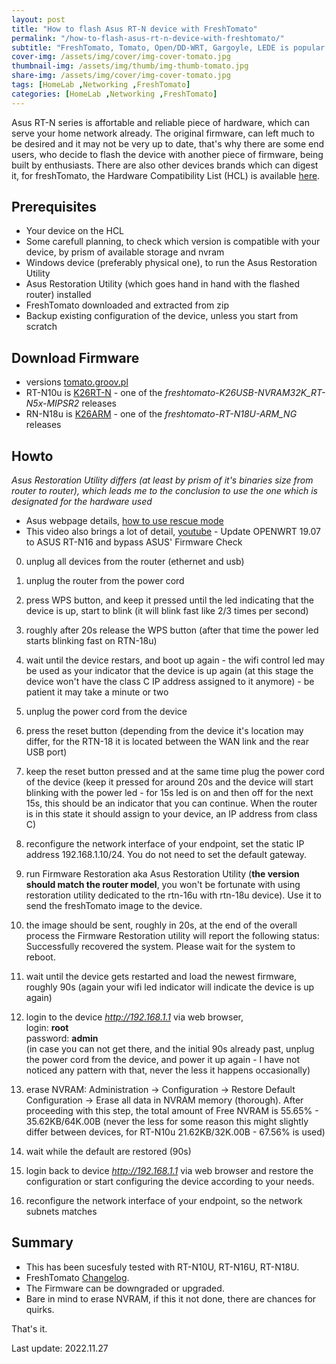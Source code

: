 ```yaml
---
layout: post
title: "How to flash Asus RT-N device with FreshTomato"
permalink: "/how-to-flash-asus-rt-n-device-with-freshtomato/"
subtitle: "FreshTomato, Tomato, Open/DD-WRT, Gargoyle, LEDE is popular alternative for SOHO"
cover-img: /assets/img/cover/img-cover-tomato.jpg
thumbnail-img: /assets/img/thumb/img-thumb-tomato.jpg
share-img: /assets/img/cover/img-cover-tomato.jpg
tags: [HomeLab ,Networking ,FreshTomato]
categories: [HomeLab ,Networking ,FreshTomato]
---
```

Asus RT-N series is affortable and reliable piece of hardware, which can serve your home network already. The original firmware, can left much to be desired and it may not be very up to date, that's why there are some end users, who decide to flash the device with another piece of firmware, being built by enthusiasts. There are also other devices brands which can digest it, for freshTomato, the Hardware Compatibility List (HCL) is available [here](https://wiki.freshtomato.org/doku.php/hardware_compatibility).

## Prerequisites

+ Your device on the HCL
+ Some carefull planning, to check which version is compatible with your device, by prism of available storage and nvram
+ Windows device (preferably physical one), to run the Asus Restoration Utility
+ Asus Restoration Utility (which goes hand in hand with the flashed router) installed
+ FreshTomato downloaded and extracted from zip
+ Backup existing configuration of the device, unless you start from scratch

## Download Firmware

+ versions [tomato.groov.pl](https://tomato.groov.pl/?page_id=69)
+ RT-N10u is [K26RT-N](https://freshtomato.org/downloads/freshtomato-mips/2022/2022.6/K26RT-N/Asus%20RT-Nxx%20%26%20CO/) - one of the *freshtomato-K26USB-NVRAM32K_RT-N5x-MIPSR2* releases
+ RN-N18u is [K26ARM](https://freshtomato.org/downloads/freshtomato-arm/2022/2022.6/K26ARM/) - one of the *freshtomato-RT-N18U-ARM_NG* releases

## Howto

*Asus Restoration Utility differs (at least by prism of it's binaries size from router to router), which leads me to the conclusion to use the one which is designated for the hardware used*

+ Asus webpage details, [how to use rescue mode](https://www.asus.com/en/support/FAQ/1000814/)
+ This video also brings a lot of detail, [youtube](https://www.youtube.com/watch?v=_b039vim0Jk) - Update OPENWRT 19.07 to ASUS RT-N16 and bypass ASUS' Firmware Check

0. unplug all devices from the router (ethernet and usb)
1. unplug the router from the power cord
2. press WPS button, and keep it pressed until the led indicating that the device is up, start to blink (it will blink fast like 2/3 times per second)
3. roughly after 20s release the WPS button (after that time the power led starts blinking fast on RTN-18u)
4. wait until the device restars, and boot up again - the wifi control led may be used as your indicator that the device is up again (at this stage the device won't have the class C IP address assigned to it anymore) - be patient it may take a minute or two
5. unplug the power cord from the device
6. press the reset button (depending from the device it's location may differ, for the RTN-18 it is located between the WAN link and the rear USB port)
7. keep the reset button pressed and at the same time plug the power cord of the device (keep it pressed for around 20s and the device will start blinking with the power led - for 15s led is on and then off for the next 15s, this should be an indicator that you can continue. When the router is in this state it should assign to your device, an IP address from class C)
8. reconfigure the network interface of your endpoint, set the static IP address 192.168.1.10/24. You do not need to set the default gateway.

9. run Firmware Restoration aka Asus Restoration Utility (**the version should match the router model**, you won't be fortunate with using restoration utility dedicated to the rtn-16u with rtn-18u device). Use it to send the freshTomato image to the device.

10. the image should be sent, roughly in 20s, at the end of the overall process the Firmware Restoration utility will report the following status: Successfully recovered the system. Please wait for the system to reboot.
11. wait until the device gets restarted and load the newest firmware, roughly 90s (again your wifi led indicator will indicate the device is up again)
12. login to the device *http://192.168.1.1* via web browser, <br>
    login: **root** <br>
    password: **admin** <br>
    (in case you can not get there, and the initial 90s already past, unplug the power cord from the device, and power it up again - I have not noticed any pattern with that, never the less it happens occasionally)
13. erase NVRAM: Administration -> Configuration -> Restore Default Configuration -> Erase all data in NVRAM memory (thorough). After proceeding with this step, the total amount of Free NVRAM is 55.65% - 35.62KB/64K.00B (never the less for some reason this might slightly differ between devices, for RT-N10u  21.62KB/32K.00B - 67.56% is used)
14. wait while the default are restored (90s)
15. login back to device *http://192.168.1.1* via web browser and restore the configuration or start configuring the device according to your needs.
16. reconfigure the network interface of your endpoint, so the network subnets matches

## Summary

+ This has been sucesfuly tested with RT-N10U, RT-N16U, RT-N18U.
+ FreshTomato [Changelog](https://bitbucket.org/pedro311/freshtomato-arm/src/arm-master/CHANGELOG).
+ The Firmware can be downgraded or upgraded.
+ Bare in mind to erase NVRAM, if this it not done, there are chances for quirks.

That's it.

Last update: 2022.11.27
